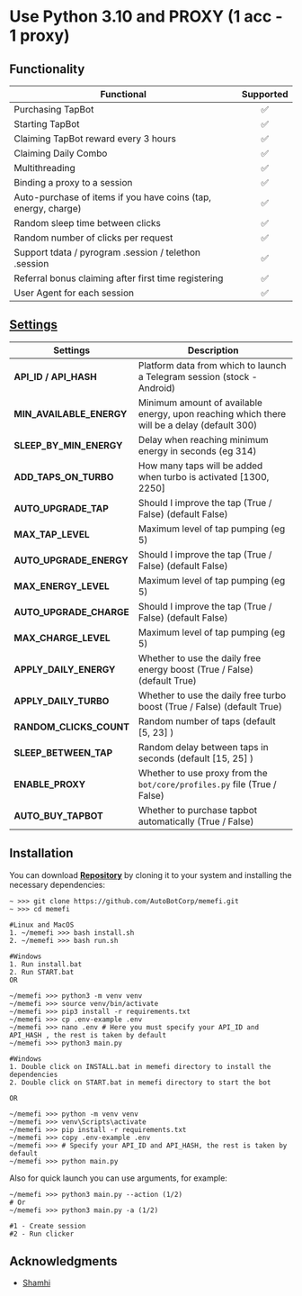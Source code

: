 # Use Python 3.10 and PROXY (1 acc - 1 proxy)

## Functionality

| Functional                                                     | Supported |
| -------------------------------------------------------------- | :-------: |
| Purchasing TapBot                                              |    ✅     |
| Starting TapBot                                                |    ✅     |
| Claiming TapBot reward every 3 hours                           |    ✅     |
| Claiming Daily Combo                                           |    ✅     |
| Multithreading                                                 |    ✅     |
| Binding a proxy to a session                                   |    ✅     |
| Auto-purchase of items if you have coins (tap, energy, charge) |    ✅     |
| Random sleep time between clicks                               |    ✅     |
| Random number of clicks per request                            |    ✅     |
| Support tdata / pyrogram .session / telethon .session          |    ✅     |
| Referral bonus claiming after first time registering           |    ✅     |
| User Agent for each session                                    |    ✅     |

## [Settings](https://github.com/AutoBotCorp/memefi/blob/master/.env-example)

| Settings                 | Description                                                                                 |
| ------------------------ | --------------------------------------------------------------------------------------------|
| **API_ID / API_HASH**    | Platform data from which to launch a Telegram session (stock - Android)                     |
| **MIN_AVAILABLE_ENERGY** | Minimum amount of available energy, upon reaching which there will be a delay (default 300) |
| **SLEEP_BY_MIN_ENERGY**  | Delay when reaching minimum energy in seconds (eg 314)                                      |
| **ADD_TAPS_ON_TURBO**    | How many taps will be added when turbo is activated [1300, 2250]                            |
| **AUTO_UPGRADE_TAP**     | Should I improve the tap (True / False) (default False)                                     |
| **MAX_TAP_LEVEL**        | Maximum level of tap pumping (eg 5)                                                         |
| **AUTO_UPGRADE_ENERGY**  | Should I improve the tap (True / False)  (default False)                                    |
| **MAX_ENERGY_LEVEL**     | Maximum level of tap pumping (eg 5)                                                         |
| **AUTO_UPGRADE_CHARGE**  | Should I improve the tap (True / False)  (default False)                                    |
| **MAX_CHARGE_LEVEL**     | Maximum level of tap pumping (eg 5)                                                         |
| **APPLY_DAILY_ENERGY**   | Whether to use the daily free energy boost (True / False)  (default True)                   |
| **APPLY_DAILY_TURBO**    | Whether to use the daily free turbo boost (True / False)   (default True)                   |
| **RANDOM_CLICKS_COUNT**  | Random number of taps     (default [5, 23] )                                                |
| **SLEEP_BETWEEN_TAP**    | Random delay between taps in seconds (default [15, 25] )                                    |
| **ENABLE_PROXY**  | Whether to use proxy from the `bot/core/profiles.py` file (True / False)                  |
| **AUTO_BUY_TAPBOT**      | Whether to purchase tapbot automatically (True / False)                                     |


## Installation

You can download [**Repository**](https://github.com/AutoBotCorp/memefi) by cloning it to your system and installing the necessary dependencies:

```shell
~ >>> git clone https://github.com/AutoBotCorp/memefi.git
~ >>> cd memefi

#Linux and MacOS
1. ~/memefi >>> bash install.sh
2. ~/memefi >>> bash run.sh

#Windows
1. Run install.bat
2. Run START.bat
OR

~/memefi >>> python3 -m venv venv
~/memefi >>> source venv/bin/activate
~/memefi >>> pip3 install -r requirements.txt
~/memefi >>> cp .env-example .env
~/memefi >>> nano .env # Here you must specify your API_ID and API_HASH , the rest is taken by default
~/memefi >>> python3 main.py

#Windows
1. Double click on INSTALL.bat in memefi directory to install the dependencies
2. Double click on START.bat in memefi directory to start the bot

OR

~/memefi >>> python -m venv venv
~/memefi >>> venv\Scripts\activate
~/memefi >>> pip install -r requirements.txt
~/memefi >>> copy .env-example .env
~/memefi >>> # Specify your API_ID and API_HASH, the rest is taken by default
~/memefi >>> python main.py
```

Also for quick launch you can use arguments, for example:

```shell
~/memefi >>> python3 main.py --action (1/2)
# Or
~/memefi >>> python3 main.py -a (1/2)

#1 - Create session
#2 - Run clicker
```

## Acknowledgments

- [Shamhi](https://github.com/shamhi)
